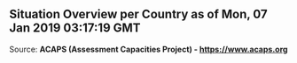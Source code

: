 ## Situation Overview per Country as of Mon, 07 Jan 2019 03:17:19 GMT

Source: **ACAPS (Assessment Capacities Project) - https://www.acaps.org**